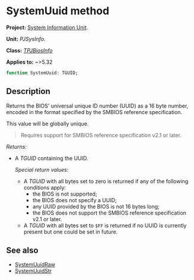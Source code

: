 # SystemUuid method

**Project:** [System Information Unit](../API.md).

**Unit:** _PJSysInfo_.

**Class:** _[TPJBiosInfo](./TPJBiosInfo.md)_

**Applies to:** ~>5.32

```pascal
function SystemUuid: TGUID;
```

## Description

Returns the BIOS' universal unique ID number (UUID) as a 16 byte number, encoded in the format specified by the SMBIOS reference specification.

This value will be globally unique.

> Requires support for SMBIOS reference specification v2.1 or later.

_Returns:_

* A _TGUID_ containing the UUID.

    _Special return values:_

    * A _TGUID_ with all bytes set to zero is returned if any of the following conditions apply:
        * the BIOS is not supported;
        * the BIOS does not specify a UUID;
        * any UUID provided by the BIOS is not 16 bytes long;
        * the BIOS does not support the SMBIOS reference specification v2.1 or later.
    * A _TGUID_ with all bytes set to `$FF` is returned if no UUID is currently present but one could be set in future.

## See also

* [SystemUuidRaw](./TPJBiosInfo-SystemUuidRaw.md)
* [SystemUuidStr](./TPJBiosInfo-SystemUuidStr.md)
